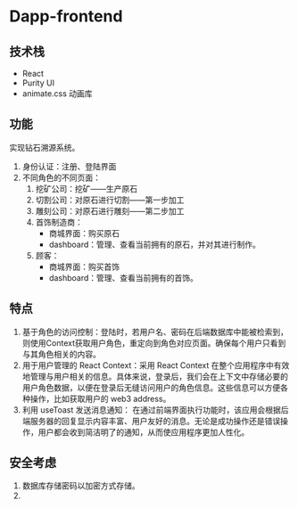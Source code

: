 # Dapp-frontend





## 技术栈

* React 
* Purity UI 
* animate.css 动画库



## 功能

实现钻石溯源系统。

1. 身份认证：注册、登陆界面
2. 不同角色的不同页面：
   1. 挖矿公司：挖矿——生产原石
   2. 切割公司：对原石进行切割——第一步加工
   3. 雕刻公司：对原石进行雕刻——第二步加工
   4. 首饰制造商：
      * 商城界面：购买原石
      * dashboard：管理、查看当前拥有的原石，并对其进行制作。
   5. 顾客：
      * 商城界面：购买首饰
      * dashboard：管理、查看当前拥有的首饰。



## 特点

1. 基于角色的访问控制：登陆时，若用户名、密码在后端数据库中能被检索到，则使用Context获取用户角色，重定向到角色对应页面。确保每个用户只看到与其角色相关的内容。
2. 用于用户管理的 React Context：采用 React Context 在整个应用程序中有效地管理与用户相关的信息。具体来说，登录后，我们会在上下文中存储必要的用户角色数据，以便在登录后无缝访问用户的角色信息。这些信息可以方便各种操作，比如获取用户的 web3 address。
3. 利用 useToast 发送消息通知：
   在通过前端界面执行功能时，该应用会根据后端服务器的回复显示内容丰富、用户友好的消息。无论是成功操作还是错误操作，用户都会收到简洁明了的通知，从而使应用程序更加人性化。



## 安全考虑

1. 数据库存储密码以加密方式存储。
2. 